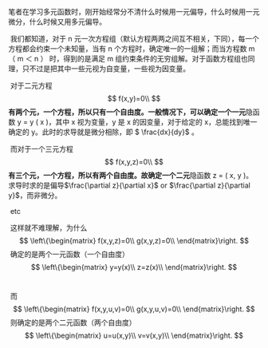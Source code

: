 ​	笔者在学习多元函数时，刚开始经常分不清什么时候用一元偏导，什么时候用一元微分，什么时候又用多元偏导。

​	我们都知道，对于 n 元一次方程组（默认方程两两之间互不相关，下同），每一个方程都会约束一个未知量，当有 n 个方程时，确定唯一的一组解；而当方程数 m（ m ＜ n ） 时，得到的是满足 m 组约束条件的无穷组解。对于函数方程组也同理，只不过是把其中一些元视为自变量，一些视为因变量。

​	对于二元方程
$$
f(x,y)=0\\
$$
​	**有两个元，一个方程，所以只有一个自由度。**一般情况下，可以确定一个**一元**隐函数 y = y ( x )，其中 x 视为变量，y 是 x 的因变量，对于给定的 x，总能找到唯一确定的 y。此时的求导就是微分相除，即 $ \frac{dx}{dy}$ 。

​	而对于一个三元方程
$$
f(x,y,z)=0\\
$$
​	**有三个元，一个方程，所以有两个自由度。**故确定一个**二元**隐函数 z = ( x, y )。求导时求的是偏导$\frac{\partial z}{\partial x}$ or $\frac{\partial z}{\partial y}$，而非微分。

​	etc

​	这样就不难理解，为什么
$$
\left\{\begin{matrix}
f(x,y,z)=0\\
g(x,y,z)=0\\
\end{matrix}\right.
$$
​	确定的是两个一元函数（一个自由度）
$$
\left\{\begin{matrix}
y=y(x)\\
z=z(x)\\
\end{matrix}\right.
$$
​	

​	而
$$
\left\{\begin{matrix}
f(x,y,u,v)=0\\
g(x,y,u,v)=0\\
\end{matrix}\right.
$$
​	则确定的是两个二元函数（两个自由度）
$$
\left\{\begin{matrix}
u=u(x,y)\\
v=v(x,y)\\
\end{matrix}\right.
$$
